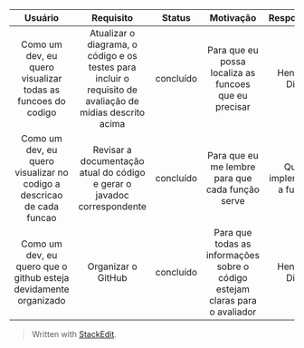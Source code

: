| Usuário      | Requisito |  Status     |  Motivação     |  Responsável     |
| :----:        |    :----:   |    :----:   |    :----:   |    :----:   |
| Como um dev, eu quero visualizar todas as funcoes do codigo  | Atualizar o diagrama, o código e os testes para incluir o requisito de avaliação de mídias descrito acima | concluído   |   Para que eu possa localiza as funcoes que eu precisar   |   Henrique Diniz   |
| Como um dev, eu quero visualizar no codigo a descricao de cada funcao  | Revisar a documentação atual do código e gerar o javadoc correspondente  |  concluído  |   Para que eu me lembre para que cada função serve   |   Quem implementou a função   |
| Como um dev, eu quero que o github esteja devidamente organizado  | Organizar o GitHub  |  concluído  |   Para que todas as informações sobre o código estejam claras para o avaliador   |   Henrique Diniz   |



> Written with [StackEdit](https://stackedit.io/).

